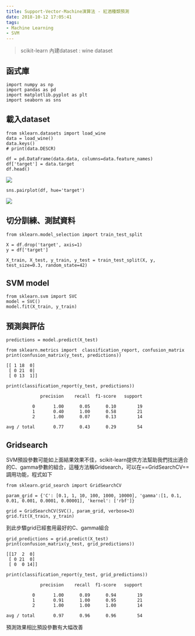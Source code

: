 ```yaml
---
title: Support-Vector-Machine演算法 - 紅酒種類預測
date: 2018-10-12 17:05:41
tags:
- Machine Learning
- SVM
---
```



> scikit-learn 內建dataset : wine dataset


## 函式庫

```python=
import numpy as np
import pandas as pd
import matplotlib.pyplot as plt
import seaborn as sns
```

## 載入dataset

```python=
from sklearn.datasets import load_wine
data = load_wine()
data.keys()
# print(data.DESCR)
```
<!-- more -->
```
df = pd.DataFrame(data.data, columns=data.feature_names)
df['target'] = data.target
df.head()
```

![](https://i.imgur.com/udO4dut.png)

```python=
sns.pairplot(df, hue='target')
```
![](https://i.imgur.com/pNpWFj6.jpg)


## 切分訓練、測試資料


```python=
from sklearn.model_selection import train_test_split

X = df.drop('target', axis=1)
y = df['target']

X_train, X_test, y_train, y_test = train_test_split(X, y, test_size=0.3, random_state=42)
```

## SVM model

```python=
from sklearn.svm import SVC
model = SVC()
model.fit(X_train, y_train)
```

## 預測與評估

```python=
predictions = model.predict(X_test)
```

```python=
from sklearn.metrics import  classification_report, confusion_matrix
print(confusion_matrix(y_test, predictions))
```

```
[[ 1 18  0]
 [ 0 21  0]
 [ 0 13  1]]
```
```python=
print(classification_report(y_test, predictions))
```

```
             precision    recall  f1-score   support

          0       1.00      0.05      0.10        19
          1       0.40      1.00      0.58        21
          2       1.00      0.07      0.13        14

avg / total       0.77      0.43      0.29        54
```

## Gridsearch

SVM預設參數可能如上面結果效果不佳，scikit-learn提供方法幫助我們找出適合的C、gamma參數的組合，這種方法稱Gridsearch，可以在==GridSearchCV==調用功能，程式如下

```python=
from sklearn.grid_search import GridSearchCV

param_grid = {'C': [0.1, 1, 10, 100, 1000, 10000], 'gamma':[1, 0.1, 0.01, 0.001, 0.0001, 0.00001], 'kernel': ['rbf']}

grid = GridSearchCV(SVC(), param_grid, verbose=3)
grid.fit(X_train, y_train)
```

到此步驟grid已經套用最好的C、gamma組合

```python=
grid_predictions = grid.predict(X_test)
print(confusion_matrix(y_test, grid_predictions))
```

```
[[17  2  0]
 [ 0 21  0]
 [ 0  0 14]]
```

```python=
print(classification_report(y_test, grid_predictions))
```

```
             precision    recall  f1-score   support

          0       1.00      0.89      0.94        19
          1       0.91      1.00      0.95        21
          2       1.00      1.00      1.00        14

avg / total       0.97      0.96      0.96        54
```

預測效果相比預設參數有大幅改善